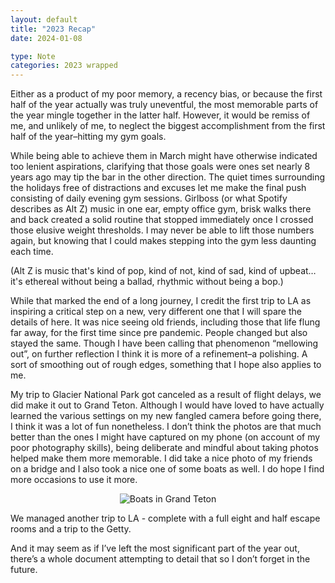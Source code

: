 ```yaml
---
layout: default
title: "2023 Recap"
date: 2024-01-08

type: Note
categories: 2023 wrapped
---
```


Either as a product of my poor memory, a recency bias, or because the first half of the year actually was truly uneventful, the most memorable parts of the year mingle together in the latter half. However, it would be remiss of me, and unlikely of me, to neglect the biggest accomplishment from the first half of the year–hitting my gym goals.

While being able to achieve them in March might have otherwise indicated too lenient aspirations, clarifying that those goals were ones set nearly 8 years ago may tip the bar in the other direction. The quiet times surrounding the holidays free of distractions and excuses let me make the final push consisting of daily evening gym sessions. Girlboss (or what Spotify describes as Alt Z) music in one ear, empty office gym, brisk walks there and back created a solid routine that stopped immediately once I crossed those elusive weight thresholds. I may never be able to lift those numbers again, but knowing that I could makes stepping into the gym less daunting each time.

(Alt Z is music that's kind of pop, kind of not, kind of sad, kind of upbeat… it's ethereal without being a ballad, rhythmic without being a bop.)

While that marked the end of a long journey, I credit the first trip to LA as inspiring a critical step on a new, very different one that I will spare the details of here. It was nice seeing old friends, including those that life flung far away, for the first time since pre pandemic. People changed but also stayed the same. Though I have been calling that phenomenon “mellowing out”, on further reflection I think it is more of a refinement–a polishing. A sort of smoothing out of rough edges, something that I hope also applies to me.

My trip to Glacier National Park got canceled as a result of flight delays, we did make it out to Grand Teton. Although I would have loved to have actually learned the various settings on my new fangled camera before going there, I think it was a lot of fun nonetheless. I don’t think the photos are that much better than the ones I might have captured on my phone (on account of my poor photography skills), being deliberate and mindful about taking photos helped make them more memorable. I did take a nice photo of my friends on a bridge and I also took a nice one of some boats as well. I do hope I find more occasions to use it more.

<center>
<img src="{{ site.baseurl }}/assets/grand-teton/boats.PNG" title="Boats in Grand Teton" max-width="100%" />
</center>

We managed another trip to LA - complete with a full eight and half escape rooms and a trip to the Getty.

And it may seem as if I’ve left the most significant part of the year out, there’s a whole document attempting to detail that so I don’t forget in the future.
